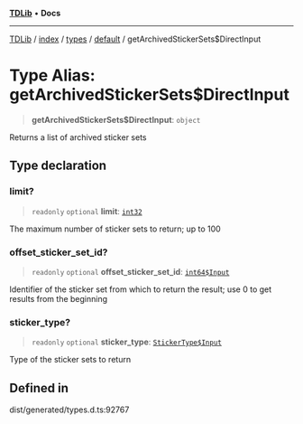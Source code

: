 [**TDLib**](../../../../../../README.md) • **Docs**

***

[TDLib](../../../../../../modules.md) / [index](../../../../../README.md) / [types](../../../README.md) / [default](../README.md) / getArchivedStickerSets$DirectInput

# Type Alias: getArchivedStickerSets$DirectInput

> **getArchivedStickerSets$DirectInput**: `object`

Returns a list of archived sticker sets

## Type declaration

### limit?

> `readonly` `optional` **limit**: [`int32`](int32-1.md)

The maximum number of sticker sets to return; up to 100

### offset\_sticker\_set\_id?

> `readonly` `optional` **offset\_sticker\_set\_id**: [`int64$Input`](int64$Input-1.md)

Identifier of the sticker set from which to return the result; use 0 to get results from the beginning

### sticker\_type?

> `readonly` `optional` **sticker\_type**: [`StickerType$Input`](StickerType$Input.md)

Type of the sticker sets to return

## Defined in

dist/generated/types.d.ts:92767
